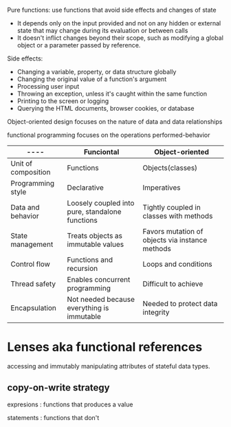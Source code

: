 Pure functions: use functions that avoid side effects and changes of state
 * It depends only on the input provided and not on any hidden or external state that may change during its evaluation or between calls
 * It doesn't inflict changes beyond their scope, such as modifying a global object or a parameter passed by reference.
 
 
 Side effects:
  - Changing a variable, property, or data structure globally
  - Changing the original value of a function's argument
  - Processing user input
  - Throwing an exception, unless it's caught within the same function
  - Printing to the screen or logging
  - Querying the HTML documents, browser cookies, or database
 


Object-oriented design focuses on the nature of data and data relationships

functional programming focuses on the operations performed-behavior


|----|Funciontal|Object-oriented|
|-----|-----|-----|
|Unit of composition|Functions | Objects(classes) |
|Programming style|Declarative | Imperatives |
|Data and behavior|Loosely coupled into pure, standalone functions | Tightly coupled in classes with methods|
|State management|Treats objects as immutable values | Favors mutation of objects via instance methods |
|Control flow |Functions and recursion | Loops and conditions |
|Thread safety|Enables concurrent programming | Difficult to achieve |
|Encapsulation |Not needed because everything is immutable |Needed to protect data integrity |
 

# Lenses aka functional references

accessing  and immutably manipulating attributes of stateful data types.

## copy-on-write strategy

expresions : functions that produces a value 

statements : functions that don't


 
